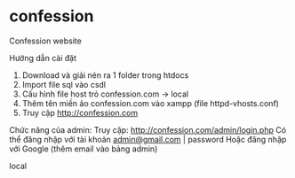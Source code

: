 # confession
Confession website

Hướng dẫn cài đặt
1. Download và giải nén ra 1 folder trong htdocs
2. Import file sql vào csdl
3. Cấu hình file host trỏ confession.com -> local
3. Thêm tên miền ảo confession.com vào xampp (file httpd-vhosts.conf)
4. Truy cập http://confession.com

Chức năng của admin:
Truy cập: http://confession.com/admin/login.php
Có thể đăng nhập với tài khoản admin@gmail.com | password
Hoặc đăng nhập với Google (thêm email vào bảng admin)

local

